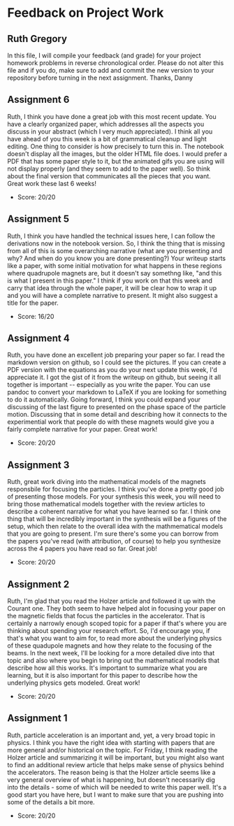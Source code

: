 # Feedback on Project Work
## Ruth Gregory

In this file, I will compile your feedback (and grade) for your project homework problems in reverse chronological order. Please do not alter this file and if you do, make sure to add and commit the new version to your repository before turning in the next assignment. Thanks, Danny

## Assignment 6

Ruth, I think you have done a great job with this most recent update. You have a clearly organized paper, which addresses all the aspects you discuss in your abstract (which I very much appreciated). I think all you have ahead of you this week is a bit of grammatical cleanup and light editing. One thing to consider is how precisely to turn this in. The notebook doesn't display all the images, but the older HTML file does. I would prefer a PDF that has some paper style to it, but the animated gifs you are using will not display properly (and they seem to add to the paper well). So think about the final version that communicates all the pieces that you want. Great work these last 6 weeks!

* Score: 20/20

## Assignment 5

Ruth, I think you have handled the technical issues here, I can follow the derivations now in the notebook version. So, I think the thing that is missing from all of this is some overarching narrative (what are you presenting and why? And when do you know you are done presenting?) Your writeup starts like a paper, with some initial motivation for what happens in these regions where quadrupole magnets are, but it doesn't say somethng like, "and this is what I present in this paper." I think if you work on that this week and carry that idea through the whole paper, it will be clear how to wrap it up and you will have a complete narrative to present. It might also suggest a title for the paper.

* Score: 16/20

## Assignment 4

Ruth, you have done an excellent job preparing your paper so far. I read the markdown version on github, so I could see the pictures. If you can create a PDF version with the equations as you do your next update this week, I'd appreciate it. I got the gist of it from the writeup on github, but seeing it all together is important -- especially as you write the paper. You can use pandoc to convert your markdown to LaTeX if you are looking for something to do it automatically. Going forward, I think you could expand your discussing of the last figure to presented on the phase space of the particle motion. Discussing that in some detail and describing how it connects to the experimential work that people do with these magnets would give you a fairly complete narrative for your paper. Great work!

* Score: 20/20

## Assignment 3

Ruth, great work diving into the mathematical models of the magnets responsbile for focusing the particles. I think you've done a pretty good job of presenting those models. For your synthesis this week, you will need to bring those mathematical models together with the review articles to describe a coherent narrative for what you have learned so far. I think one thing that will be incredibly important in the synthesis will be a figures of the setup, which then relate to the overall idea with the mathmematical models that you are going to present. I'm sure there's some you can borrow from the papers you've read (with attribution, of course) to help you synthesize across the 4 papers you have read so far. Great job!

* Score: 20/20

## Assignment 2

Ruth, I'm glad that you read the Holzer article and followed it up with the Courant one. They both seem to have helped alot in focusing your paper on the magnetic fields that focus the particles in the accelerator. That is certainly a narrowly enough scoped topic for a paper if that's where you are thinking about spending your research effort. So, I'd encourage you, if that's what you want to aim for, to read more about the underlying physics of these quadupole magnets and how they relate to the focusing of the beams. In the next week, I'll be looking for a more detailed dive into that topic and also where you begin to bring out the mathematical models that describe how all this works. It's important to summarize what you are learning, but it is also important for this paper to describe how the underlying physics gets modeled. Great work!

* Score: 20/20

## Assignment 1

Ruth, particle acceleration is an important and, yet, a very broad topic in physics. I think you have the right idea with starting with papers that are more general and/or historical on the topic. For Friday, I think reading the Holzer article and summarizing it will be important, but you might also want to find an additional review article that helps make sense of physics behind the accelerators. The reason being is that the Holzer article seems like a very general overview of what is happening, but doesn't necessarily dig into the details - some of which will be needed to write this paper well. It's a good start you have here, but I want to make sure that you are pushing into some of the details a bit more.

* Score: 20/20
